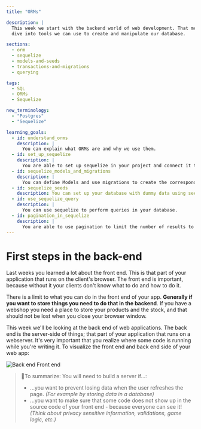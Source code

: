 ```yaml
---
title: "ORMs"

description: |
  This week we start with the backend world of web development. That means we'll first
  dive into tools we can use to create and manipulate our database.

sections:
  - orm
  - sequelize
  - models-and-seeds
  - transactions-and-migrations
  - querying

tags:
  - SQL
  - ORMs
  - Sequelize

new_terminology:
  - "Postgres"
  - "Sequelize"

learning_goals:
  - id: understand_orms
    description: |
      You can explain what ORMs are and why we use them.
  - id: set_up_sequelize
    description: |
      You are able to set up sequelize in your project and connect it to a database.
  - id: sequelize_models_and_migrations
    description: |
      You can define Models and use migrations to create the corresponding tables in your database.
  - id: sequelize_seeds
    description: You can set up your database with dummy data using seeds.
  - id: use_sequelize_query
    description: |
      You can use sequelize to perform queries in your database.
  - id: pagination_in_sequelize
    description: |
      You are able to use pagination to limit the number of results to fixed-size pages.
---
```


# First steps in the back-end

Last weeks you learned a lot about the front end. This is that part of your application that runs on the client's browser. The front end is important, because without it your clients don't know what to do and how to do it.

There is a limit to what you can do in the front end of your app. **Generally if you want to store things you need to do that in the backend**. If you have a webshop you need a place to store your products and the stock, and that should not be lost when you close your browser window.

This week we'll be looking at the back end of web applications. The back end is the server-side of things; that part of your application that runs on a webserver. It's very important that you realize where some code is running while you're writing it. To visualize the front end and back end side of your web app:

![Back end Front end](https://cd.sseu.re/backend-frontend.png)

> 🙋To summarize: You will need to build a server if...:
>
> - ...you want to prevent losing data when the user refreshes the page. _(For example by storing data in a database)_
> - ...you want to make sure that some code does not show up in the source code of your front end - because everyone can see it! _(Think about privacy sensitive information, validations, game logic, etc.)_

<LearningGoals />
